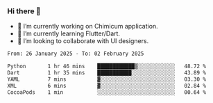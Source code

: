 ### Hi there 👋

<!--
**devcat37/devcat37** is a ✨ _special_ ✨ repository because its `README.md` (this file) appears on your GitHub profile.-->


- 🔭 I’m currently working on Chimicum application.
- 🌱 I’m currently learning Flutter/Dart.
- 👯 I’m looking to collaborate with UI designers.
<!-- - 🤔 I’m looking for help with ... -->

<!--START_SECTION:waka-->

```txt
From: 26 January 2025 - To: 02 February 2025

Python       1 hr 46 mins    ████████████▒░░░░░░░░░░░░   48.72 %
Dart         1 hr 35 mins    ███████████░░░░░░░░░░░░░░   43.89 %
YAML         7 mins          ▓░░░░░░░░░░░░░░░░░░░░░░░░   03.30 %
XML          6 mins          ▓░░░░░░░░░░░░░░░░░░░░░░░░   02.84 %
CocoaPods    1 min           ░░░░░░░░░░░░░░░░░░░░░░░░░   00.64 %
```

<!--END_SECTION:waka-->
